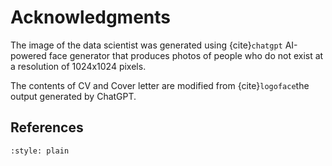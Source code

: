 # Acknowledgments

The image of the data scientist was generated using {cite}`chatgpt` AI-powered face generator that produces photos of people who do not exist at a resolution of 1024x1024 pixels.

The contents of CV and Cover letter are modified from {cite}`logoface`the output generated by ChatGPT.

## References

```{bibliography} references.bib
:style: plain
```

